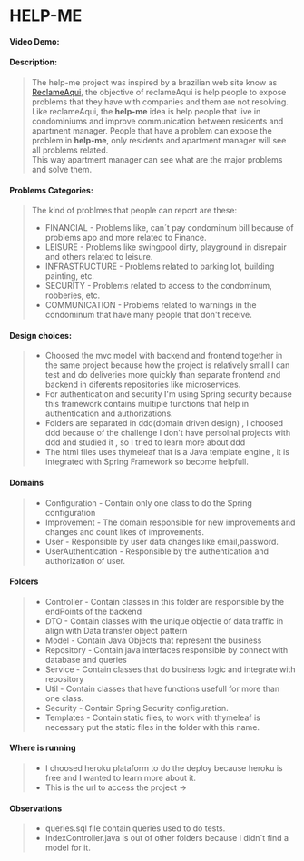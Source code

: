 # HELP-ME
#### Video Demo:  <URL HERE>
#### Description:
> The help-me project was inspired by a brazilian web site know as
> [ReclameAqui](https://www.reclameaqui.com.br/), the objective of reclameAqui
> is help people to expose problems that they have with companies
> and them are not resolving.  
> Like reclameAqui, the **help-me** idea is help people that live in condominiums
> and improve communication between residents and apartment manager. People that
> have a problem can expose the problem in **help-me**, only residents and 
> apartment manager will see all problems related.  
> This way apartment manager can see what are the major problems and solve them.

#### Problems Categories:
> The kind of problmes that people can report are these:
>* FINANCIAL - 
>Problems like, can´t pay  condominum bill because of problems app and more
>related to Finance.
>* LEISURE - 
>Problems like swingpool dirty, playground in disrepair and others 
related to leisure.
>* INFRASTRUCTURE - 
>Problems related to parking lot, building painting, etc.
>* SECURITY -
>Problems related to access to the condominum, robberies, etc.
>* COMMUNICATION - 
> Problems related to warnings in the condominum that have many people that don't receive.

#### Design choices:
>* Choosed the mvc model with backend and frontend together in the same project because
> how the project is relatively small I can test and do deliveries more quickly than 
> separate frontend and backend in diferents repositories like microservices.
>* For authentication and security I'm using Spring security because this framework contains
>multiple functions that help in authentication and authorizations.
>* Folders are separated in ddd(domain driven design) , I choosed ddd because of the challenge
>I don't have persolnal projects with ddd and studied it , so I tried to learn more about ddd
>* The html files uses thymeleaf that is a Java template engine , it is integrated with Spring Framework
>so become helpfull.

#### Domains
>* Configuration - Contain only one class to do the Spring configuration
>* Improvement - The domain responsible for new improvements and changes 
>and count likes of improvements.
>* User - Responsible by user data changes like email,password.
>* UserAuthentication - Responsible by the authentication and authorization
> of user.
> 
> 
> 
#### Folders

>* Controller - Contain classes in this folder are responsible by the endPoints of the backend
>* DTO - Contain classes with the unique objectie of data traffic in align with Data transfer object pattern
>* Model - Contain Java Objects that represent the business
>* Repository - Contain java interfaces responsible by connect with database and queries
>* Service - Contain classes that do business logic and integrate with repository
>* Util - Contain classes that have functions usefull for more than one class.
>* Security - Contain Spring Security configuration.
>* Templates - Contain static files, to work with thymeleaf is necessary put the static files in 
>the folder with this name.

#### Where is running

>* I choosed heroku plataform to do the deploy because heroku is free and I wanted to learn more about it.
>* This is the url to access the project -> 

#### Observations
>* queries.sql file contain queries used to do tests.
>* IndexController.java is out of other folders because I didn´t find a model for it.
